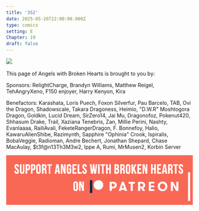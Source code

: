 ```yaml
---
title: '352'
date: 2025-05-26T22:00:00.000Z
type: comics
setting: E
Chapter: 19
draft: false
---
```


![](</uploads/H 17.png>)

This page of Angels with Broken Hearts is brought to you by:

Sponsors: RelightCharge, Brandyn Williams, Matthew Reigel, TehAngryXeno, F150 enjoyer, Harry Kenyon, Kira

Benefactors: Karashata, Loris Puech, Foxon Silverfur, Pau Barcelo, TAB, Ovi the Dragon, Shadowscale, Takara Dragoness, Heimio, "D.W\.R" Moshtogora Dragon, Goldkin, Lucid Dream, SirZero14, Jai Mu, Dragonofoz, Pokenut420, Shhasum Drake, Trail, Xaziana Tenebris, Zan, Millie Perini, Nashty, Evanlaaaa, RailiAvali, FeketeRangerDragon, F. Bonnefoy, Halio, KawaruAlienShibe, Razimynth, Sapphire "Ophinia" Crook, Ispiralis, BobaVeggie, Radioman, Andre Bechert, Jonathan Shepard, Chase MacAulay, $t3f\@n13Th3M3w2, Ippe A, Rumi, MrMusen2, Korbin Server

[![](/uploads/patreon-banner-4.jpg)](http://patreon.com/mbsaunders)

